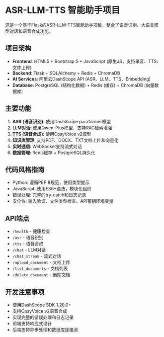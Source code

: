 <!-- Use this file to provide workspace-specific custom instructions to Copilot. For more details, visit https://code.visualstudio.com/docs/copilot/copilot-customization#_use-a-githubcopilotinstructionsmd-file -->

# ASR-LLM-TTS 智能助手项目

这是一个基于Flask的ASR-LLM-TTS智能助手项目，整合了语音识别、大语言模型对话和语音合成功能。

## 项目架构

- **Frontend**: HTML5 + Bootstrap 5 + JavaScript (原生JS，支持录音、TTS、文件上传)
- **Backend**: Flask + SQLAlchemy + Redis + ChromaDB
- **AI Services**: 阿里云DashScope API (ASR、LLM、TTS、Embedding)
- **Database**: PostgreSQL (结构化数据) + Redis (缓存) + ChromaDB (向量数据库)

## 主要功能

1. **ASR (语音识别)**: 使用DashScope paraformer模型
2. **LLM对话**: 使用Qwen-Plus模型，支持RAG检索增强
3. **TTS (语音合成)**: 使用CosyVoice v2模型
4. **知识库管理**: 支持PDF、DOCX、TXT文档上传和向量化
5. **实时通信**: WebSocket支持流式对话
6. **数据管理**: Redis缓存 + PostgreSQL持久化

## 代码风格指南

- Python: 遵循PEP 8规范，使用类型提示
- JavaScript: 使用ES6+语法，模块化组织
- 错误处理: 完整的try-catch和日志记录
- 安全性: 输入验证、文件类型检查、API密钥环境变量

## API端点

- `/health` - 健康检查
- `/asr` - 语音识别
- `/tts` - 语音合成  
- `/chat` - LLM对话
- `/chat_stream` - 流式对话
- `/upload_document` - 文档上传
- `/list_documents` - 文档列表
- `/delete_document` - 删除文档

## 开发注意事项

- 使用DashScope SDK 1.20.0+
- 支持CosyVoice v2语音合成
- 实现完整的错误处理和日志记录
- 前端支持响应式设计
- 后端支持异步处理和数据库连接池
